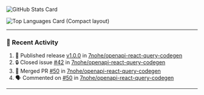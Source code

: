![GitHub Stats Card](https://github-readme-stats.vercel.app/api?username=7nohe&count_private=true&theme=react)

![Top Languages Card (Compact layout)](https://github-readme-stats.vercel.app/api/top-langs/?username=7nohe&layout=compact&theme=react)

---

### :koala: Recent Activity

<!--START_SECTION:activity-->
1. 🚀 Published release [v1.0.0](https://github.com/7nohe/openapi-react-query-codegen/releases/tag/v1.0.0) in [7nohe/openapi-react-query-codegen](https://github.com/7nohe/openapi-react-query-codegen)
2. 🔒 Closed issue [#42](https://github.com/7nohe/openapi-react-query-codegen/issues/42) in [7nohe/openapi-react-query-codegen](https://github.com/7nohe/openapi-react-query-codegen)
3. 🎉 Merged PR [#50](https://github.com/7nohe/openapi-react-query-codegen/pull/50) in [7nohe/openapi-react-query-codegen](https://github.com/7nohe/openapi-react-query-codegen)
4. 🗣 Commented on [#50](https://github.com/7nohe/openapi-react-query-codegen/pull/50#issuecomment-2046114520) in [7nohe/openapi-react-query-codegen](https://github.com/7nohe/openapi-react-query-codegen)
<!--END_SECTION:activity-->

---
